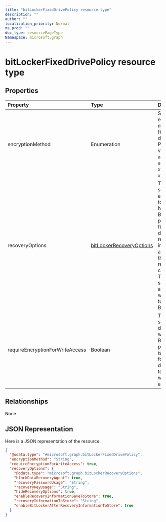 ```yaml
---
title: "bitLockerFixedDrivePolicy resource type"
description: ""
author: ""
localization_priority: Normal
ms.prod: ""
doc_type: resourcePageType
Namespace: microsoft.graph
---
```



# bitLockerFixedDrivePolicy resource type



## Properties
|Property|Type|Description|
|:---|:---|:---|
|encryptionMethod|Enumeration|Select the encryption method for fixed drives. Possible values are: `aesCbc128`, `aesCbc256`, `xtsAes128`, `xtsAes256`.|
|recoveryOptions|[bitLockerRecoveryOptions](../resources/bitLockerRecoveryOptions.md)|This policy setting allows you to control how BitLocker-protected fixed data drives are recovered in the absence of the required credentials. This policy setting is applied when you turn on BitLocker.|
|requireEncryptionForWriteAccess|Boolean|This policy setting determines whether BitLocker protection is required for fixed data drives to be writable on a computer.|

## Relationships
None

## JSON Representation
Here is a JSON representation of the resource.
<!-- {
  "blockType": "resource",
  "@odata.type": "microsoft.graph.bitLockerFixedDrivePolicy"
}
-->
``` json
{
  "@odata.type": "#microsoft.graph.bitLockerFixedDrivePolicy",
  "encryptionMethod": "String",
  "requireEncryptionForWriteAccess": true,
  "recoveryOptions": {
    "@odata.type": "microsoft.graph.bitLockerRecoveryOptions",
    "blockDataRecoveryAgent": true,
    "recoveryPasswordUsage": "String",
    "recoveryKeyUsage": "String",
    "hideRecoveryOptions": true,
    "enableRecoveryInformationSaveToStore": true,
    "recoveryInformationToStore": "String",
    "enableBitLockerAfterRecoveryInformationToStore": true
  }
}
```

